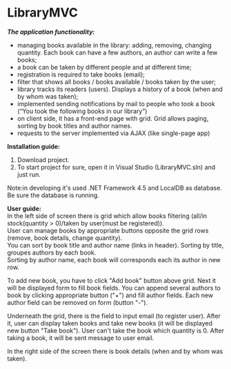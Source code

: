 # LibraryMVC

<b><i>The application functionality:</i></b><br>
<ul>
<li>managing books available in the library: adding, removing, changing quantity. Each book
can have a few authors, an author can write a few books;<br></li>
<li>a book can be taken by different people and at different time;<br></li>
<li>registration is required to take books (email);<br></li>
<li>filter that shows all books / books available / books taken by the user;<br></li>
<li>library tracks its readers (users). Displays a history of a book (when and by whom was taken);<br></li>
<li>implemented sending notifications by mail to people who took a book (“You took the
following books in our library”)<br></li>
<li>on client side, it has a front-end page with grid. Grid allows paging,
sorting by book titles and author names.<br></li>
<li>requests to the server implemented via AJAX (like single-page app)<br></li>
</ul>

<b>Installation guide:</b><br>
1. Download project.<br>
2. To start project for sure, open it in Visual Studio (LibraryMVC.sln) and just run.<br>

Note:in developing it's used .NET Framework 4.5 and LocalDB as database. Be sure the database is running.<br>

<b>User guide:</b><br>
In the left side of screen there is grid which allow books filtering (all/in stock(quantity > 0)/taken by user(must be registered)).<br>
User can manage books by appropriate buttons opposite the grid rows (remove, book details, change quantity).<br>
You can sort by book title and author name (links in header). Sorting by title, groupes authors by each book.<br> Sorting by author name, each book will corresponds each its author in new row.<br>

To add new book, you have to click "Add book" button above grid. Next it will be displayed form to fill book fields. 
You can append several authors to book by clicking appropriate button ("+") and fill author fields.
Each new author field can be removed on form (button "-").<br>

Underneath the grid, there is the field to input email (to register user). After it, user can display taken books and take new books (it will be displayed new button "Take book").
User can't take the book which quantity is 0. After taking a book, it will be sent message to user email.<br>

In the right side of the screen there is book details (when and by whom was taken).
